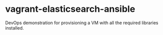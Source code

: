 vagrant-elasticsearch-ansible
=============================

DevOps demonstration for provisioning a VM with all the required libraries installed.
